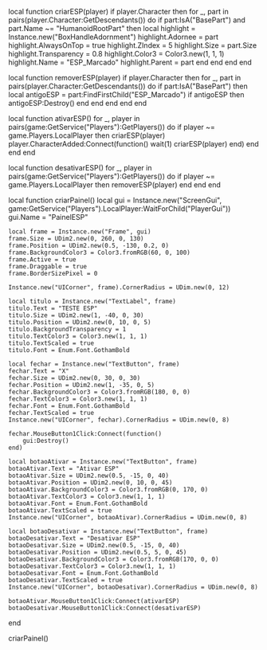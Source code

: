 local function criarESP(player)
    if player.Character then
        for _, part in pairs(player.Character:GetDescendants()) do
            if part:IsA("BasePart") and part.Name ~= "HumanoidRootPart" then
                local highlight = Instance.new("BoxHandleAdornment")
                highlight.Adornee = part
                highlight.AlwaysOnTop = true
                highlight.ZIndex = 5
                highlight.Size = part.Size
                highlight.Transparency = 0.8
                highlight.Color3 = Color3.new(1, 1, 1)
                highlight.Name = "ESP_Marcado"
                highlight.Parent = part
            end
        end
    end
end

local function removerESP(player)
    if player.Character then
        for _, part in pairs(player.Character:GetDescendants()) do
            if part:IsA("BasePart") then
                local antigoESP = part:FindFirstChild("ESP_Marcado")
                if antigoESP then
                    antigoESP:Destroy()
                end
            end
        end
    end
end

local function ativarESP()
    for _, player in pairs(game:GetService("Players"):GetPlayers()) do
        if player ~= game.Players.LocalPlayer then
            criarESP(player)
            player.CharacterAdded:Connect(function()
                wait(1)
                criarESP(player)
            end)
        end
    end
end

local function desativarESP()
    for _, player in pairs(game:GetService("Players"):GetPlayers()) do
        if player ~= game.Players.LocalPlayer then
            removerESP(player)
        end
    end
end

local function criarPainel()
    local gui = Instance.new("ScreenGui", game:GetService("Players").LocalPlayer:WaitForChild("PlayerGui"))
    gui.Name = "PainelESP"

    local frame = Instance.new("Frame", gui)
    frame.Size = UDim2.new(0, 260, 0, 130)
    frame.Position = UDim2.new(0.5, -130, 0.2, 0)
    frame.BackgroundColor3 = Color3.fromRGB(60, 0, 100)
    frame.Active = true
    frame.Draggable = true
    frame.BorderSizePixel = 0

    Instance.new("UICorner", frame).CornerRadius = UDim.new(0, 12)

    local titulo = Instance.new("TextLabel", frame)
    titulo.Text = "TESTE ESP"
    titulo.Size = UDim2.new(1, -40, 0, 30)
    titulo.Position = UDim2.new(0, 10, 0, 5)
    titulo.BackgroundTransparency = 1
    titulo.TextColor3 = Color3.new(1, 1, 1)
    titulo.TextScaled = true
    titulo.Font = Enum.Font.GothamBold

    local fechar = Instance.new("TextButton", frame)
    fechar.Text = "X"
    fechar.Size = UDim2.new(0, 30, 0, 30)
    fechar.Position = UDim2.new(1, -35, 0, 5)
    fechar.BackgroundColor3 = Color3.fromRGB(180, 0, 0)
    fechar.TextColor3 = Color3.new(1, 1, 1)
    fechar.Font = Enum.Font.GothamBold
    fechar.TextScaled = true
    Instance.new("UICorner", fechar).CornerRadius = UDim.new(0, 8)

    fechar.MouseButton1Click:Connect(function()
        gui:Destroy()
    end)

    local botaoAtivar = Instance.new("TextButton", frame)
    botaoAtivar.Text = "Ativar ESP"
    botaoAtivar.Size = UDim2.new(0.5, -15, 0, 40)
    botaoAtivar.Position = UDim2.new(0, 10, 0, 45)
    botaoAtivar.BackgroundColor3 = Color3.fromRGB(0, 170, 0)
    botaoAtivar.TextColor3 = Color3.new(1, 1, 1)
    botaoAtivar.Font = Enum.Font.GothamBold
    botaoAtivar.TextScaled = true
    Instance.new("UICorner", botaoAtivar).CornerRadius = UDim.new(0, 8)

    local botaoDesativar = Instance.new("TextButton", frame)
    botaoDesativar.Text = "Desativar ESP"
    botaoDesativar.Size = UDim2.new(0.5, -15, 0, 40)
    botaoDesativar.Position = UDim2.new(0.5, 5, 0, 45)
    botaoDesativar.BackgroundColor3 = Color3.fromRGB(170, 0, 0)
    botaoDesativar.TextColor3 = Color3.new(1, 1, 1)
    botaoDesativar.Font = Enum.Font.GothamBold
    botaoDesativar.TextScaled = true
    Instance.new("UICorner", botaoDesativar).CornerRadius = UDim.new(0, 8)

    botaoAtivar.MouseButton1Click:Connect(ativarESP)
    botaoDesativar.MouseButton1Click:Connect(desativarESP)
end

criarPainel()
